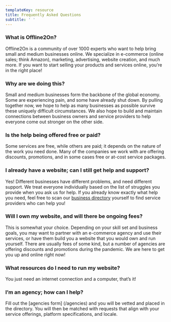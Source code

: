```yaml
---
templateKey: resource
title: Frequently Asked Questions
subtitle: ' '
---
```

### What is Offline2On?
Offline2On is a community of over 1000 experts who want to help bring small and medium businesses online. We specialize in e-commerce (online sales; think Amazon), marketing, advertising, website creation, and much more. If you want to start selling your products and services online, you’re in the right place!

### Why are we doing this?
Small and medium businesses form the backbone of the global economy. Some are experiencing pain, and some have already shut down. By pulling together now, we hope to help as many businesses as possible survive these uniquely difficult circumstances. We also hope to build and maintain connections between business owners and service providers to help everyone come out stronger on the other side. 

### Is the help being offered free or paid?
Some services are free, while others are paid; it depends on the nature of the work you need done. Many of the companies we work with are offering discounts, promotions, and in some cases free or at-cost service packages. 
 
### I already have a website; can I still get help and support?
Yes! Different businesses have different problems, and need different support. We treat everyone individually based on the list of struggles you provide when you ask us for help. If you already know exactly what help you need, feel free to scan our [business directory](/directory) yourself to find service providers who can help you!

### Will I own my website, and will there be ongoing fees?
This is somewhat your choice. Depending on your skill set and business goals, you may want to partner with an e-commerce agency and use their services, or have them build you a website that you would own and run yourself. There are usually fees of some kind, but a number of agencies are offering discounts and promotions during the pandemic. We are here to get you up and online right now!

### What resources do I need to run my website? 
You just need an internet connection and a computer, that’s it!

### I’m an agency; how can I help?
Fill out the [agencies form] (/agencies) and you will be vetted and placed in the directory. You will then be matched with requests that align with your service offerings, platform specifications, and locale.
